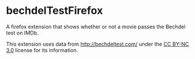 # bechdelTestFirefox
A firefox extension that shows whether or not a movie passes the Bechdel test on IMDb.

This extension uses data from http://bechdeltest.com/ under the  [CC BY-NC 3.0](https://creativecommons.org/licenses/by-nc/3.0/) license for its information.
